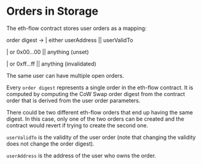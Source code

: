 # Orders in Storage

The eth-flow contract stores user orders as a mapping:

order digest -> | either userAddress || userValidTo

&#x20;                    \| or     0x00…00     || anything (unset)

&#x20;                    \| or     0xff…ff     || anything (invalidated)

The same user can have multiple open orders.

Every `order digest` represents a single order in the eth-flow contract. It is computed by computing the CoW Swap order digest from the contract order that is derived from the user order parameters.

There could be two different eth-flow orders that end up having the same digest. In this case, only one of the two orders can be created and the contract would revert if trying to create the second one.&#x20;

`userValidTo` is the validity of the user order (note that changing the validity does not change the order digest).

`userAddress` is the address of the user who owns the order.
